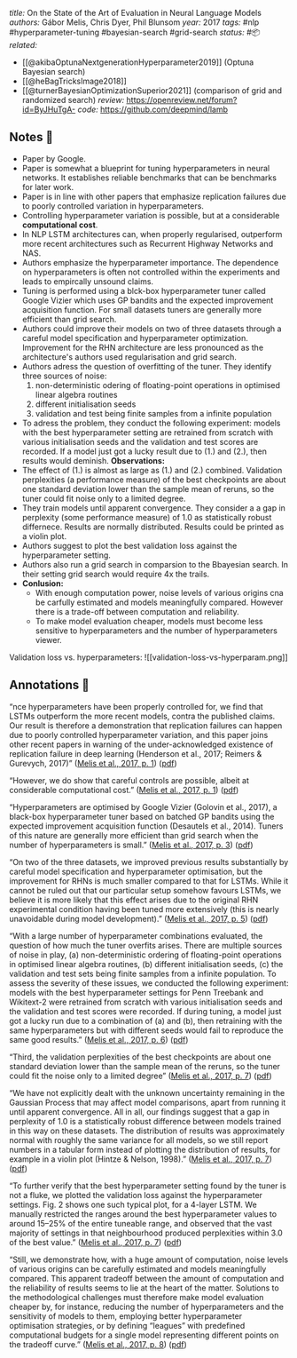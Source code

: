 *title:* On the State of the Art of Evaluation in Neural Language Models
*authors:* Gábor Melis, Chris Dyer, Phil Blunsom
*year:* 2017
*tags:* #nlp #hyperparameter-tuning #bayesian-search #grid-search 
*status:* #📦 
*related:*
- [[@akibaOptunaNextgenerationHyperparameter2019]] (Optuna Bayesian search)
- [[@heBagTricksImage2018]]
- [[@turnerBayesianOptimizationSuperior2021]] (comparison of grid and randomized search)
*review:* https://openreview.net/forum?id=ByJHuTgA-
*code:* https://github.com/deepmind/lamb

## Notes 📍
- Paper by Google.
- Paper is somewhat a blueprint for tuning hyperparameters in neural networks. It establishes reliable benchmarks that can be benchmarks for later work.
- Paper is in line with other papers that emphasize replication failures due to poorly controlled variation in hyperparameters.
- Controlling hyperparameter variation is possible, but at a considerable **computational cost**.
- In NLP LSTM architectures can, when properly regularised, outperform more recent architectures such as Recurrent Highway Networks and NAS.
- Authors emphasize the hyperparameter importance. The dependence on hyperparameters is often not controlled within the experiments and leads to empircally unsound claims.
- Tuning is performed using a blck-box hyperparameter tuner called Google Vizier which uses GP bandits and the expected improvement acquisition function. For small datasets tuners are generally more efficient than grid search.
- Authors could improve their models on two of three datasets through a careful model specification and hyperparameter optimization. Improvement for the RHN architecture are less pronounced as the architecture's authors used regularisation and grid search.
- Authors adress the question of overfitting of the tuner. They identify three sources of noise:
	1. non-deterministic odering of floating-point operations in optimised linear algebra routines
	2. different initialisation seeds
	3. validation and test being finite samples from a infinite population
- To adress the problem, they conduct the following experiment: models with the best hyperparameter setting are retrained from scratch with various initialisation seeds and the validation and test scores are recorded. If a model just got a lucky result due to (1.) and (2.), then results would deminish.
**Observations:**
- The effect of (1.) is almost as large as (1.) and (2.) combined. Validation perplexities (a performance measure) of the best checkpoints are about one standard deviation lower than the sample mean of reruns, so the tuner could fit noise only to a limited degree.
- They train models until apparent convergence. They consider a a gap in perplexity (some performance measure) of 1.0 as statistically robust differnece. Results are normally distributed. Results could be printed as a violin plot.
- Authors suggest to plot the best validation loss against the hyperparameter setting. 
- Authors also run a grid search in comparsion to the Bbayesian search. In their setting grid search would require 4x the trails.
- **Conlusion:**
	- With enough computation power, noise levels of various origins cna be carfully estimated and models meaningfully compared. However there is a trade-off between computation and reliability.
	- To make model evaluation cheaper, models must become less sensitive to hyperparameters and the number of hyperparameters viewer.

Validation loss vs. hyperparameters:
 ![[validation-loss-vs-hyperparam.png]]

## Annotations 📖

“nce hyperparameters have been properly controlled for, we find that LSTMs outperform the more recent models, contra the published claims. Our result is therefore a demonstration that replication failures can happen due to poorly controlled hyperparameter variation, and this paper joins other recent papers in warning of the under-acknowledged existence of replication failure in deep learning (Henderson et al., 2017; Reimers & Gurevych, 2017)” ([Melis et al., 2017, p. 1](zotero://select/library/items/AR7QEF3A)) ([pdf](zotero://open-pdf/library/items/HKGEY6YA?page=1&annotation=G8KD3KMD))

“However, we do show that careful controls are possible, albeit at considerable computational cost.” ([Melis et al., 2017, p. 1](zotero://select/library/items/AR7QEF3A)) ([pdf](zotero://open-pdf/library/items/HKGEY6YA?page=1&annotation=BF4EM8AC))

“Hyperparameters are optimised by Google Vizier (Golovin et al., 2017), a black-box hyperparameter tuner based on batched GP bandits using the expected improvement acquisition function (Desautels et al., 2014). Tuners of this nature are generally more efficient than grid search when the number of hyperparameters is small.” ([Melis et al., 2017, p. 3](zotero://select/library/items/AR7QEF3A)) ([pdf](zotero://open-pdf/library/items/HKGEY6YA?page=3&annotation=B7BGM2P4))

“On two of the three datasets, we improved previous results substantially by careful model specification and hyperparameter optimisation, but the improvement for RHNs is much smaller compared to that for LSTMs. While it cannot be ruled out that our particular setup somehow favours LSTMs, we believe it is more likely that this effect arises due to the original RHN experimental condition having been tuned more extensively (this is nearly unavoidable during model development).” ([Melis et al., 2017, p. 5](zotero://select/library/items/AR7QEF3A)) ([pdf](zotero://open-pdf/library/items/HKGEY6YA?page=5&annotation=5MYPMENZ))

“With a large number of hyperparameter combinations evaluated, the question of how much the tuner overfits arises. There are multiple sources of noise in play, (a) non-deterministic ordering of floating-point operations in optimised linear algebra routines, (b) different initialisation seeds, (c) the validation and test sets being finite samples from a infinite population. To assess the severity of these issues, we conducted the following experiment: models with the best hyperparameter settings for Penn Treebank and Wikitext-2 were retrained from scratch with various initialisation seeds and the validation and test scores were recorded. If during tuning, a model just got a lucky run due to a combination of (a) and (b), then retraining with the same hyperparameters but with different seeds would fail to reproduce the same good results.” ([Melis et al., 2017, p. 6](zotero://select/library/items/AR7QEF3A)) ([pdf](zotero://open-pdf/library/items/HKGEY6YA?page=6&annotation=NSS6DRVG))

“Third, the validation perplexities of the best checkpoints are about one standard deviation lower than the sample mean of the reruns, so the tuner could fit the noise only to a limited degree” ([Melis et al., 2017, p. 7](zotero://select/library/items/AR7QEF3A)) ([pdf](zotero://open-pdf/library/items/HKGEY6YA?page=7&annotation=NB464LTR))

“We have not explicitly dealt with the unknown uncertainty remaining in the Gaussian Process that may affect model comparisons, apart from running it until apparent convergence. All in all, our findings suggest that a gap in perplexity of 1.0 is a statistically robust difference between models trained in this way on these datasets. The distribution of results was approximately normal with roughly the same variance for all models, so we still report numbers in a tabular form instead of plotting the distribution of results, for example in a violin plot (Hintze & Nelson, 1998).” ([Melis et al., 2017, p. 7](zotero://select/library/items/AR7QEF3A)) ([pdf](zotero://open-pdf/library/items/HKGEY6YA?page=7&annotation=H6E92AIN))

“To further verify that the best hyperparameter setting found by the tuner is not a fluke, we plotted the validation loss against the hyperparameter settings. Fig. 2 shows one such typical plot, for a 4-layer LSTM. We manually restricted the ranges around the best hyperparameter values to around 15–25% of the entire tuneable range, and observed that the vast majority of settings in that neighbourhood produced perplexities within 3.0 of the best value.” ([Melis et al., 2017, p. 7](zotero://select/library/items/AR7QEF3A)) ([pdf](zotero://open-pdf/library/items/HKGEY6YA?page=7&annotation=J5ZBK4Z5))

“Still, we demonstrate how, with a huge amount of computation, noise levels of various origins can be carefully estimated and models meaningfully compared. This apparent tradeoff between the amount of computation and the reliability of results seems to lie at the heart of the matter. Solutions to the methodological challenges must therefore make model evaluation cheaper by, for instance, reducing the number of hyperparameters and the sensitivity of models to them, employing better hyperparameter optimisation strategies, or by defining “leagues” with predefined computational budgets for a single model representing different points on the tradeoff curve.” ([Melis et al., 2017, p. 8](zotero://select/library/items/AR7QEF3A)) ([pdf](zotero://open-pdf/library/items/HKGEY6YA?page=8&annotation=39BWY349))
